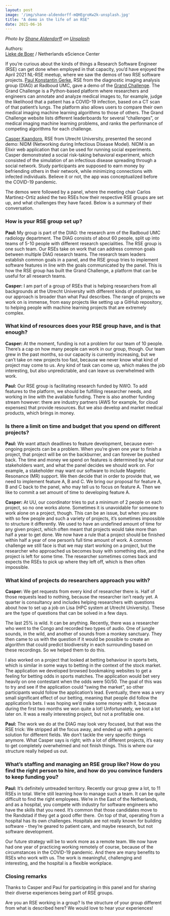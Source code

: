 ```yaml
---
layout: post
image: '/img/shane-aldendorff-mQHEgroKw2k-unsplash.jpg'
title: "A demo in the life of an RSE"
date: 2021-06-16
---
```

*Photo by <a href="https://unsplash.com/@pluyar?utm_source=unsplash&utm_medium=referral&utm_content=creditCopyText">Shane Aldendorff</a> on <a href="https://unsplash.com/s/photos/mechanism?utm_source=unsplash&utm_medium=referral&utm_content=creditCopyText">Unsplash</a>*

Authors:  
[Lieke de Boer](https://twitter.com/liekedb) / Netherlands eScience Center  

If you’re curious about the kinds of things a Research Software Engineer (RSE) can get done when employed in that capacity, you’d have enjoyed the April 2021 NL-RSE meetup, where we saw the demos of two RSE software projects. [Paul Konstantin Gerke](https://rse.diagnijmegen.nl/members/paul-konstantin-gerke/), RSE from the diagnostic imaging analysis group (DIAG) at Radboud UMC, gave a demo of the [Grand Challenge](grand-challenge.org). The Grand Challenge is a Python-based platform where researchers and engineers can annotate and analyze medical images to, for example, judge the likelihood that a patient has a COVID-19 infection, based on a CT scan of that patient’s lungs. The platform also allows users to compare their own medical imaging machine learning algorithms to those of others. The Grand Challenge website lists different leaderboards for several “challenges”, or medical imaging machine learning problems, and ranks the performance of competing algorithms for each challenge. 

[Casper Kaandorp](http://uva-aias.net/en/staff/casper-kaandorp), RSE from Utrecht University, presented the second demo: NIDM (Networking during Infectious Disease Model). NIDM is an Elixir web application that can be used for running social experiments. Casper demonstrated a social risk-taking behavioral experiment, which consisted of the simulation of an infectious disease spreading through a social network. Study participants are supposed to earn money by befriending others in their network, while minimizing connections with infected individuals. Believe it or not, the app was conceptualized before the COVID-19 pandemic.  

The demos were followed by a panel, where the meeting chair Carlos Martinez-Ortiz asked the two RSEs how their respective RSE groups are set up, and what challenges they have faced. Below is a summary of their conversation.  <!--break-->

### How is your RSE group set up? 

**Paul:** My group is part of the DIAG: the research arm of the Radboud UMC radiology department. The DIAG consists of about 60 people, split up into teams of 5-10 people with different research specialities. The RSE group is one such team. Our RSEs take on work that can address common goals between multiple DIAG research teams. The research team leaders establish common goals in a panel, and the RSE group tries to implement software features in line with the goals communicated by the panel. This is how the RSE group has built the Grand Challenge, a platform that can be useful for all research teams.  

**Casper:** I am part of a group of RSEs that is helping researchers from all backgrounds at the Utrecht University with different kinds of problems, so our approach is broader than what Paul describes. The range of projects we work on is immense, from easy projects like setting up a GitHub repository, to helping people with machine learning projects that are extremely complex.  

### What kind of resources does your RSE group have, and is that enough? 

**Casper:** At the moment, funding is not a problem for our team of 10 people. There’s a cap on how many people can work in our group, though. Our team grew in the past months, so our capacity is currently increasing, but we can’t take on new projects too fast, because we never know what kind of project may come to us. Any kind of task can come up, which makes the job interesting, but also unpredictable, and can leave us overwhelmed with work. 

**Paul:** Our RSE group is facilitating research funded by NWO. To add features to the platform, we should be fulfilling researcher needs, and working in line with the available funding. There is also another funding stream however: there are industry partners (AWS for example, for cloud expenses) that provide resources. But we also develop and market medical products, which brings in money.  

### Is there a limit on time and budget that you spend on different projects? 

**Paul:** We want attach deadlines to feature development, because ever-ongoing projects can be a problem. When you’re given one year to finish a project, that project will be on the backburner, and can forever be pushed back. The time and money we spend on features is determined by what our stakeholders want, and what the panel decides we should work on. For example, a stakeholder may want our software to include Magnetic Resonance (MR) support. We then decide that in order to provide that, we need to implement feature A, B and C. We bring our proposal for feature A, B and C back to the panel, who may tell us to focus on feature A. Then we like to commit a set amount of time to developing feature A.  

**Casper:** At UU, our coordinator tries to put a minimum of 2 people on each project, so no one works alone. Sometimes it is unavoidable for someone to work alone on a project, though. This can be an issue, but when you are with so few people and such a variety of projects, it’s sometimes impossible to structure it differently. We used to have an undefined amount of time for any given project, which often meant that projects would take more than half a year to get done. We now have a rule that a project should be finished within half a year of one person’s full time amount of work. A common challenge we still face is that we may start working on a project, but the researcher who approached us becomes busy with something else, and the project is left for some time. The researcher sometimes comes back and expects the RSEs to pick up where they left off, which is then often impossible.  

### What kind of projects do researchers approach you with?  

**Casper:** We get requests from every kind of researcher there is. Half of those requests lead to nothing, because the researcher isn’t ready yet. A quarter is consultancy and includes helping researchers with questions about how to set up a job on Lisa (HPC system at Utrecht University). These are the type of questions that can be solved in a few days.  

The last 25% is wild. It can be anything. Recently, there was a researcher who went to the Congo and recorded two types of audio. One of jungle sounds, in the wild, and another of sounds from a monkey sanctuary. They then came to us with the question if it would be possible to create an algorithm that could predict biodiversity in each surrounding based on these recordings. So we helped them to do this.  

I also worked on a project that looked at betting behaviour in sports bets, which is similar in some ways to betting in the context of the stock market. The application we developed browsed bookmaking websites to get a feeling for betting odds in sports matches. The application would bet very heavily on one contestant when the odds were 50/50. The goal of this was to try and see if the application could “swing the market”, so other participants would follow the application’s lead. Eventually, there was a very small significant effect of our betting, meaning that people did follow the application’s bets. I was hoping we’d make some money with it, because during the first two months we won quite a lot! Unfortunately, we lost a lot later on. It was a really interesting project, but not a profitable one.  

**Paul:** The work we do at the DIAG may look very focused, but that was the RSE trick: We stripped all the focus away, and ended up with a generic solution for different fields. We don’t tackle the very specific things anymore. What Casper says is right; with a lot of different projects, it’s easy to get completely overwhelmed and not finish things. This is where our structure really helped us out.  

### What’s staffing and managing an RSE group like? How do you find the right person to hire, and how do you convince funders to keep funding you? 

**Paul:** It’s definitely untreaded territory. Recently our group grew a lot, to 11 RSEs in total. We’re still learning how to manage such a team. It can be quite difficult to find the right employees. We’re in the East of the Netherlands, and as a hospital, you compete with industry for software engineers who have the skills that you need. It’s common that those candidates move to the Randstad if they get a good offer there.  On top of that, operating from a hospital has its own challenges. Hospitals are not really known for building software - they’re geared to patient care, and maybe research, but not software development.  

Our future strategy will be to work more as a remote team. We now have had one year of practicing working remotely of course, because of the circumstances in the COVID-19 pandemic. And there are many benefits to RSEs who work with us. The work is meaningful, challenging and interesting, and the hospital is a flexible workplace.  

### Closing remarks 

Thanks to Casper and Paul for participating in this panel and for sharing their diverse experiences being part of RSE groups. 

Are you an RSE working in a group? Is the structure of your group different from what is described here? We would love to hear your experiences! 
